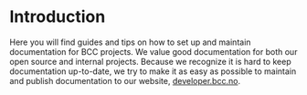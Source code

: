 # Introduction

Here you will find guides and tips on how to set up and maintain documentation for BCC projects. We value good documentation for both our open source and internal projects. Because we recognize it is hard to keep documentation up-to-date, we try to make it as easy as possible to maintain and publish documentation to our website, [developer.bcc.no](https://developer.bcc.no).

